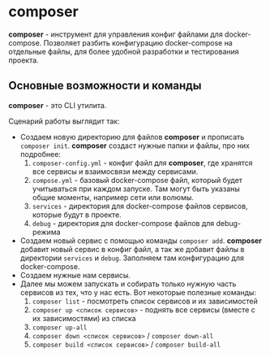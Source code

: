 # composer

<b>composer</b> - инструмент для управления конфиг файлами для docker-compose. Позволяет разбить конфигурацию docker-compose на отдельные файлы, для более удобной разработки и тестирования проекта.

##  Основные возможности и команды

<b>composer</b> - это CLI утилита.

Сценарий работы выглядит так:
* Создаем новую директорию для файлов <b>composer</b> и прописать `composer init`. <b>composer</b> создаст нужные папки и файлы, про них подробнее:
  1. `composer-config.yml` - конфиг файл для <b>composer</b>, где хранятся все сервисы и взаимосвязи между сервисами.
  2. `compose.yml` - базовый docker-compose файл, который будет учитываться при каждом запуске. Там могут быть указаны общие моменты, например сети или волюмы.
  3. `services` - директория для docker-compose файлов сервисов, которые будут в проекте.
  4. `debug` - директория для docker-compose файлов для debug-режима
* Создаем новый сервис с помощью команды `composer add`. <b>composer</b> добавит новый сервис в конфиг файл, а так же добавит файлы в директории `services` и `debug`. Заполняем там конфигурацию для docker-compose.
* Создаем нужные нам сервисы.
* Далее мы можем запускать и собирать только нужную часть сервисов из тех, что у нас есть. Вот некоторые полезные команды:
  1. `composer list` - посмотреть список сервисов и их зависимостей
  2. `composer up <список сервисов>` - поднять все сервисы (вместе с их зависимостями) из списка
  3. `composer up-all`
  4. `composer down <список сервисов>` / `composer down-all`
  5. `composer build <список сервисов>` / `composer build-all`

